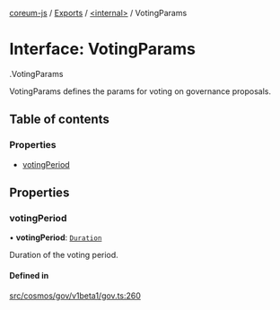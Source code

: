 [coreum-js](../README.md) / [Exports](../modules.md) / [<internal\>](../modules/internal_.md) / VotingParams

# Interface: VotingParams

[<internal>](../modules/internal_.md).VotingParams

VotingParams defines the params for voting on governance proposals.

## Table of contents

### Properties

- [votingPeriod](internal_.VotingParams.md#votingperiod)

## Properties

### votingPeriod

• **votingPeriod**: [`Duration`](../modules/internal_.md#duration)

Duration of the voting period.

#### Defined in

[src/cosmos/gov/v1beta1/gov.ts:260](https://github.com/PyramydLabs/coreum-js/blob/987bc3b/src/cosmos/gov/v1beta1/gov.ts#L260)
